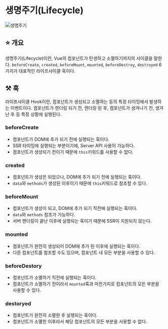 # 생명주기(Lifecycle)
![생명주기](https://miro.medium.com/max/1400/1*tnSXRrpLBYmfHnIagITlcg.png)
## ⭐️ 개요
생명주기(Lifecycle)이란, Vue의 컴포넌트가 탄생하고 소멸하기까지의 사이클을 말한다. ```beforeCreate```, ```created```, ```beforeMount```, ```mounted```, ```beforeDestroy```, ```destroyed``` 6가지가 대표적인 라이프사이클 훅이다.
## ⚒ 훅
라이프사이클 Hook이란, 컴포넌트가 생성되고 소멸하는 등의 특정 타이밍에서 발생하는 이벤트이다. 컴포넌트가 렌더링 되기 전, 렌더링 된 후, 컴포넌트가 생겨나기 전, 생겨난 후 등 특정 상황에 실행된다.
### beforeCreate
- 컴포넌트가 DOM에 추가 되기 전에 실행되는 훅이다.
- SSR 타이밍에 실행되는 부분이기에, Server API 사용이 가능하다.
- 컴포넌트가 생성되기 전이기 때문에 ```this```키워드를 사용할 수 없다.
### created
- 컴포넌트가 생성은 되었으나, DOM에 추가 되기 전에 실행되는 훅이다.
- ```data```와 ```methods```가 생성된 이후이기 때문에 ```this```키워드로 참조할 수 있다.
### beforeMount
- 컴포넌트가 생성이 되고, DOM에 추가 되기 직전에 실행되는 훅이다.
- ```data```와 ```methods``` 참조가 가능하다.
- 서버 렌더링이 끝난 이후에 실행되는 훅이기 때문에 SSR이 지원되지 않는다.
### mounted
- 컴포넌트가 완전히 생성되어 DOM에 추가 된 이후에 실행되는 훅이다.
- 다른 컴포넌트를 참조할 수도 있으며, 컴포넌트 내 모든 부분을 사용할 수 있다.
### beforeDestory
- 컴포넌트가 소멸하기 직전에 실행되는 훅이다.
- 컴포넌트가 소멸하기 전이라서 ```mounted```훅과 마찬가지로 컴포넌트의 모든 부분을 사용할 수 있다.
### destoryed
- 컴포넌트가 완전히 소멸한 후 실행되는 훅이다.
- 컴포넌트가 소멸한 이후라서 해당 컴포넌트의 모든 부분을 사용할 수 없다.
